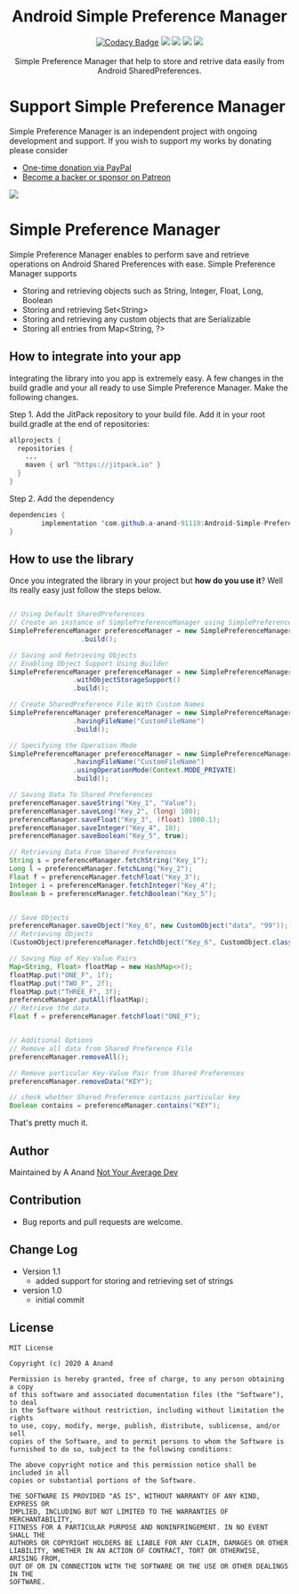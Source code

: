 <h1 align="center">Android Simple Preference Manager</h1>
<p align="center">
  <a href="https://app.codacy.com/manual/a-anand-91119/Android-Simple-Preference-Manager?utm_source=github.com&amp;utm_medium=referral&amp;utm_content=a-anand-91119/Android-Simple-Preference-Manager&amp;utm_campaign=Badge_Grade_Dashboard" rel="nofollow"><img src="https://camo.githubusercontent.com/8bfcb96fada23923d178481242a6574bd3388f1d/68747470733a2f2f6170692e636f646163792e636f6d2f70726f6a6563742f62616467652f47726164652f6134646434613739393266663465393738666465386565363038363137366564" alt="Codacy Badge" data-canonical-src="https://api.codacy.com/project/badge/Grade/a4dd4a7992ff4e978fde8ee6086176ed" style="max-width:100%;"></a>
  <a href="https://jitpack.io/#a-anand-91119/Android-Simple-Preference-Manager"> <img src="https://jitpack.io/v/a-anand-91119/Android-Simple-Preference-Manager/month.svg" /></a>
  <a href="https://jitpack.io/#a-anand-91119/Android-Simple-Preference-Manager"> <img src="https://jitpack.io/v/a-anand-91119/Android-Simple-Preference-Manager.svg" /></a>
  <a href="https://circleci.com/gh/a-anand-91119/Android-Simple-Preference-Manager/tree/library"> <img src="https://circleci.com/gh/a-anand-91119/Android-Simple-Preference-Manager/tree/library.svg?style=shield" /></a>
  <a href="https://opensource.org/licenses/MIT"><img src="https://img.shields.io/badge/License-MIT-blue.svg"/></a>
  <br /><br />
  Simple Preference Manager that help to store and retrive data easily from Android SharedPreferences.
</p>


# Support Simple Preference Manager

Simple Preference Manager is an independent project with ongoing development and support. If you wish to support my works by donating please consider

  - [One-time donation via PayPal](https://www.paypal.me/notyouraveragedev)
  - [Become a backer or sponsor on Patreon](https://www.patreon.com/not_your_average_dev)

<a href="https://www.patreon.com/join/not_your_average_dev?" alt="Become a Patron"><img src="https://c5.patreon.com/external/logo/become_a_patron_button.png" /></a>

# Simple Preference Manager

Simple Preference Manager enables to perform save and retrieve operations on Android Shared Preferences with ease. Simple Preference Manager supports
 
  - Storing and retrieving objects such as String, Integer, Float, Long, Boolean
  - Storing and retrieving Set&lt;String&gt;
  - Storing and retrieving any custom objects that are Serializable
  - Storing all entries from Map<String, ?>

## How to integrate into your app

Integrating the library into you app is extremely easy. A few changes in the build gradle and your all ready to use Simple Preference Manager. Make the following changes.

Step 1. Add the JitPack repository to your build file. Add it in your root build.gradle at the end of repositories:

```java
allprojects {
  repositories {
    ...
    maven { url "https://jitpack.io" }
  }
}
```
Step 2. Add the dependency

```java
dependencies {
        implementation 'com.github.a-anand-91119:Android-Simple-Preference-Manager:<latest-version>'
}
```

## How to use the library
Once you integrated the library in your project but **how do you use it**? Well its really easy just follow the steps below.

```java

// Using Default SharedPreferences
// Create an instance of SimplePreferenceManager using SimplePreferenceManagerBuilder
SimplePreferenceManager preferenceManager = new SimplePreferenceManager.SimplePreferenceManagerBuilder(this)
                  .build();

// Saving and Retrieving Objects
// Enabling Object Support Using Builder
SimplePreferenceManager preferenceManager = new SimplePreferenceManager.SimplePreferenceManagerBuilder(this)
                .withObjectStorageSupport()
                .build();

// Create SharedPreference File With Custom Names
SimplePreferenceManager preferenceManager = new SimplePreferenceManager.SimplePreferenceManagerBuilder(this)
                .havingFileName("CustomFileName")
                .build();

// Specifying the Operation Mode
SimplePreferenceManager preferenceManager = new SimplePreferenceManager.SimplePreferenceManagerBuilder(this)
                .havingFileName("CustomFileName")
                .usingOperationMode(Context.MODE_PRIVATE)
                .build();

// Saving Data To Shared Preferences
preferenceManager.saveString("Key_1", "Value");
preferenceManager.saveLong("Key_2", (long) 100);
preferenceManager.saveFloat("Key_3", (float) 1000.1);
preferenceManager.saveInteger("Key_4", 10);
preferenceManager.saveBoolean("Key_5", true);

// Retrieving Data From Shared Preferences
String s = preferenceManager.fetchString("Key_1");
Long l = preferenceManager.fetchLong("Key_2");
Float f = preferenceManager.fetchFloat("Key_3");
Integer i = preferenceManager.fetchInteger("Key_4");
Boolean b = preferenceManager.fetchBoolean("Key_5");


// Save Objects
preferenceManager.saveObject("Key_6", new CustomObject("data", "99"));
// Retrieving Objects
(CustomObject)preferenceManager.fetchObject("Key_6", CustomObject.class);

// Saving Map of Key-Value Pairs
Map<String, Float> floatMap = new HashMap<>();
floatMap.put("ONE_F", 1f);
floatMap.put("TWO_F", 2f);
floatMap.put("THREE_F", 3f);
preferenceManager.putAll(floatMap);
// Retrieve the data
Float f = preferenceManager.fetchFloat("ONE_F");


// Additional Options
// Remove all data from Shared Preference File
preferenceManager.removeAll();

// Remove particular Key-Value Pair from Shared Preferences
preferenceManager.removeData("KEY");

// check whether Shared Preference contains particular key
Boolean contains = preferenceManager.contains("KEY");

```
That's pretty much it.

## Author
Maintained by A Anand [Not Your Average Dev](https://notyouraveragedev.in)

## Contribution

  - Bug reports and pull requests are welcome.

## Change Log
  - Version 1.1
     - added support for storing and retrieving set of strings
  - version 1.0
     - initial commit
    
## License
  ```
  MIT License

  Copyright (c) 2020 A Anand

  Permission is hereby granted, free of charge, to any person obtaining a copy
  of this software and associated documentation files (the "Software"), to deal
  in the Software without restriction, including without limitation the rights
  to use, copy, modify, merge, publish, distribute, sublicense, and/or sell
  copies of the Software, and to permit persons to whom the Software is
  furnished to do so, subject to the following conditions:

  The above copyright notice and this permission notice shall be included in all
  copies or substantial portions of the Software.

  THE SOFTWARE IS PROVIDED "AS IS", WITHOUT WARRANTY OF ANY KIND, EXPRESS OR
  IMPLIED, INCLUDING BUT NOT LIMITED TO THE WARRANTIES OF MERCHANTABILITY,
  FITNESS FOR A PARTICULAR PURPOSE AND NONINFRINGEMENT. IN NO EVENT SHALL THE
  AUTHORS OR COPYRIGHT HOLDERS BE LIABLE FOR ANY CLAIM, DAMAGES OR OTHER
  LIABILITY, WHETHER IN AN ACTION OF CONTRACT, TORT OR OTHERWISE, ARISING FROM,
  OUT OF OR IN CONNECTION WITH THE SOFTWARE OR THE USE OR OTHER DEALINGS IN THE
  SOFTWARE.
  ```
